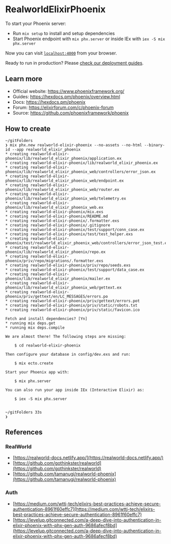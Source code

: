 # RealworldElixirPhoenix

To start your Phoenix server:

- Run `mix setup` to install and setup dependencies
- Start Phoenix endpoint with `mix phx.server` or inside IEx with `iex -S mix phx.server`

Now you can visit [`localhost:4000`](http://localhost:4000) from your browser.

Ready to run in production? Please [check our deployment guides](https://hexdocs.pm/phoenix/deployment.html).

## Learn more

- Official website: https://www.phoenixframework.org/
- Guides: https://hexdocs.pm/phoenix/overview.html
- Docs: https://hexdocs.pm/phoenix
- Forum: https://elixirforum.com/c/phoenix-forum
- Source: https://github.com/phoenixframework/phoenix

## How to create

```shell
~/gitFolders
❯ mix phx.new realworld-elixir-phoenix --no-assets --no-html --binary-id --app realworld_elixir_phoenix
* creating realworld-elixir-phoenix/lib/realworld_elixir_phoenix/application.ex
* creating realworld-elixir-phoenix/lib/realworld_elixir_phoenix.ex
* creating realworld-elixir-phoenix/lib/realworld_elixir_phoenix_web/controllers/error_json.ex
* creating realworld-elixir-phoenix/lib/realworld_elixir_phoenix_web/endpoint.ex
* creating realworld-elixir-phoenix/lib/realworld_elixir_phoenix_web/router.ex
* creating realworld-elixir-phoenix/lib/realworld_elixir_phoenix_web/telemetry.ex
* creating realworld-elixir-phoenix/lib/realworld_elixir_phoenix_web.ex
* creating realworld-elixir-phoenix/mix.exs
* creating realworld-elixir-phoenix/README.md
* creating realworld-elixir-phoenix/.formatter.exs
* creating realworld-elixir-phoenix/.gitignore
* creating realworld-elixir-phoenix/test/support/conn_case.ex
* creating realworld-elixir-phoenix/test/test_helper.exs
* creating realworld-elixir-phoenix/test/realworld_elixir_phoenix_web/controllers/error_json_test.exs
* creating realworld-elixir-phoenix/lib/realworld_elixir_phoenix/repo.ex
* creating realworld-elixir-phoenix/priv/repo/migrations/.formatter.exs
* creating realworld-elixir-phoenix/priv/repo/seeds.exs
* creating realworld-elixir-phoenix/test/support/data_case.ex
* creating realworld-elixir-phoenix/lib/realworld_elixir_phoenix/mailer.ex
* creating realworld-elixir-phoenix/lib/realworld_elixir_phoenix_web/gettext.ex
* creating realworld-elixir-phoenix/priv/gettext/en/LC_MESSAGES/errors.po
* creating realworld-elixir-phoenix/priv/gettext/errors.pot
* creating realworld-elixir-phoenix/priv/static/robots.txt
* creating realworld-elixir-phoenix/priv/static/favicon.ico

Fetch and install dependencies? [Yn]
* running mix deps.get
* running mix deps.compile

We are almost there! The following steps are missing:

    $ cd realworld-elixir-phoenix

Then configure your database in config/dev.exs and run:

    $ mix ecto.create

Start your Phoenix app with:

    $ mix phx.server

You can also run your app inside IEx (Interactive Elixir) as:

    $ iex -S mix phx.server


~/gitFolders 33s
❯

```

## References

### RealWorld

- [https://realworld-docs.netlify.app/](https://realworld-docs.netlify.app/)
- [https://github.com/gothinkster/realworld](https://github.com/gothinkster/realworld)
- [https://github.com/tamanugi/realworld-phoenix](https://github.com/tamanugi/realworld-phoenix)

### Auth

- [https://medium.com/wttj-tech/elixirs-best-practices-achieve-secure-authentication-8961f60effc7](https://medium.com/wttj-tech/elixirs-best-practices-achieve-secure-authentication-8961f60effc7)
- [https://levelup.gitconnected.com/a-deep-dive-into-authentication-in-elixir-phoenix-with-phx-gen-auth-9686afecf8bd](https://levelup.gitconnected.com/a-deep-dive-into-authentication-in-elixir-phoenix-with-phx-gen-auth-9686afecf8bd)

